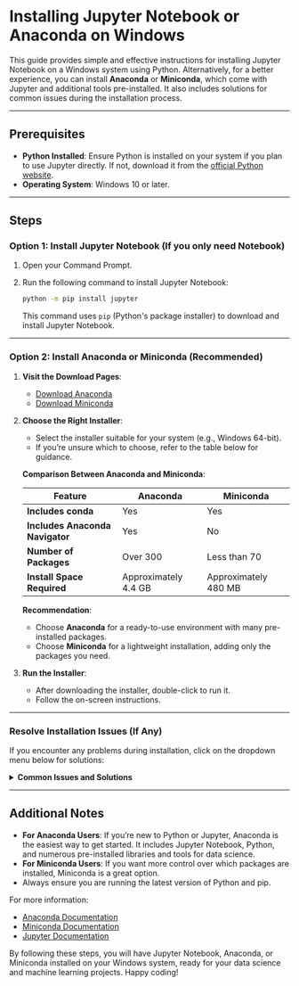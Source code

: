 # Installing Jupyter Notebook or Anaconda on Windows

This guide provides simple and effective instructions for installing Jupyter Notebook on a Windows system using Python. Alternatively, for a better experience, you can install **Anaconda** or **Miniconda**, which come with Jupyter and additional tools pre-installed. It also includes solutions for common issues during the installation process.

---

## Prerequisites

- **Python Installed**: Ensure Python is installed on your system if you plan to use Jupyter directly. If not, download it from the [official Python website](https://www.python.org/downloads/).
- **Operating System**: Windows 10 or later.

---

## Steps

### Option 1: Install Jupyter Notebook (If you only need Notebook)

1. Open your Command Prompt.
2. Run the following command to install Jupyter Notebook:

   ```bash
   python -m pip install jupyter
   ```

   This command uses `pip` (Python's package installer) to download and install Jupyter Notebook.

---

### Option 2: Install Anaconda or Miniconda (Recommended)

1. **Visit the Download Pages**:
   - [Download Anaconda](https://www.anaconda.com/products/distribution)
   - [Download Miniconda](https://docs.conda.io/en/latest/miniconda.html)

2. **Choose the Right Installer**:
   - Select the installer suitable for your system (e.g., Windows 64-bit).
   - If you’re unsure which to choose, refer to the table below for guidance.

   **Comparison Between Anaconda and Miniconda**:

   | Feature                | Anaconda                                                                 | Miniconda                                                                 |
   |------------------------|--------------------------------------------------------------------------|--------------------------------------------------------------------------|
   | **Includes conda**      | Yes                                                                      | Yes                                                                      |
   | **Includes Anaconda Navigator** | Yes                                                                      | No                                                                       |
   | **Number of Packages**  | Over 300                                                                 | Less than 70                                                              |
   | **Install Space Required** | Approximately 4.4 GB                                                     | Approximately 480 MB                                                     |

   **Recommendation**: 
   - Choose **Anaconda** for a ready-to-use environment with many pre-installed packages.
   - Choose **Miniconda** for a lightweight installation, adding only the packages you need.

3. **Run the Installer**:
   - After downloading the installer, double-click to run it.
   - Follow the on-screen instructions.

---

### Resolve Installation Issues (If Any)

If you encounter any problems during installation, click on the dropdown menu below for solutions:

<details>
<summary><strong>Common Issues and Solutions</strong></summary>

1. **Theme Errors or Conflicting Packages**:
   - If you see an error like:

     ```
     AttributeError: module 'notebook.services.contents.filemanager' has no attribute 'themes'
     ```

     Or face other theme-related or package conflicts, follow these steps:

     1. Uninstall all Jupyter-related packages by running:

        ```bash
        pip uninstall jupyter jupyterlab notebook nbconvert nbformat
        ```

     2. Clear the pip cache to remove residual files:

        ```bash
        pip cache purge
        ```

     3. Reinstall Jupyter Notebook:

        ```bash
        python -m pip install jupyter
        ```

2. **'jupyter' is not recognized as an internal or external command**:
   - This error occurs when the Python Scripts folder is not in your system's PATH.
   - Solution:
     - Add the Python Scripts folder (e.g., `C:\Users\YourUsername\AppData\Local\Programs\Python\PythonXX\Scripts`) to your system's PATH environment variable.
     - Restart your Command Prompt after making the changes.

3. **Outdated pip Version**:
   - An outdated pip version can cause installation problems.
   - Solution:
     - Upgrade pip by running:

       ```bash
       python -m pip install --upgrade pip
       ```

4. **Missing Dependencies**:
   - Missing dependencies can lead to incomplete installations.
   - Solution:
     - Install required dependencies with:

       ```bash
       python -m pip install --upgrade setuptools wheel
       ```

</details>

---

## Additional Notes

- **For Anaconda Users**: If you’re new to Python or Jupyter, Anaconda is the easiest way to get started. It includes Jupyter Notebook, Python, and numerous pre-installed libraries and tools for data science.
- **For Miniconda Users**: If you want more control over which packages are installed, Miniconda is a great option.
- Always ensure you are running the latest version of Python and pip.

For more information:
- [Anaconda Documentation](https://docs.anaconda.com/)
- [Miniconda Documentation](https://docs.conda.io/en/latest/miniconda.html)
- [Jupyter Documentation](https://jupyter.org/)

By following these steps, you will have Jupyter Notebook, Anaconda, or Miniconda installed on your Windows system, ready for your data science and machine learning projects. Happy coding!
